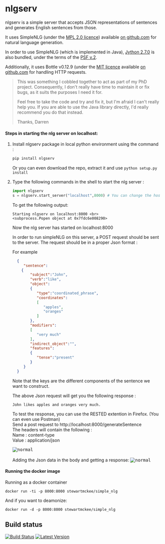 # nlgserv

nlgserv is a simple server that accepts JSON representations of sentences and generates English sentences from those.

It uses SimpleNLG (under the [MPL 2.0 licence](https://www.mozilla.org/MPL/)) available [on github.com](https://github.com/simplenlg/simplenlg) for natural language generation.

In order to use SimpleNLG (which is implemented in Java), [Jython 2.7.0](http://www.jython.org) is also bundled, under the terms of the [PSF v.2](http://www.jython.org/license.html).

Additionally, it uses Bottle v0.12.9 (under the [MIT licence](https://github.com/defnull/bottle/blob/0.12.9/LICENSE) available [on github.com](https://github.com/defnull/bottle/tree/0.12.9) for handling HTTP requests.

> This was something I cobbled together to act as part of my PhD project.
> Consequently, I don't really have time to maintain it or fix bugs, as
> it suits the purposes I need it for.
>
> Feel free to take the code and try and fix it, but I'm afraid I can't
> really help you. If you are able to use the Java library directly,
> I'd really recommend you do that instead.
>
> Thanks,
> Darren


#### Steps in starting the nlg server on localhost: 

1.  Install nlgserv package in local python environment using the command :
    ```python
    pip install nlgserv
    ```
    Or you can even download the repo, extract it and use `python setup.py install`

2.  Type the following commands in the shell to start the nlg server : <br>
    ```python
    import nlgserv
    s = nlgserv.start_server("localhost",8000) # You can change the host and port here, use it same throughout

    ```
    
    To get the following output: <br>
    ```
    Starting nlgserv on localhost:8000 <br>
    <subprocess.Popen object at 0x7fdc6e008290>
    ```
    
    Now the nlg server has started on localhost:8000
    
    In order to run simpleNLG on this server, a POST request should be sent to the server. The request should be in a proper     Json format :
    
    For example
    ```JSON
      {  
         "sentence":
        {  
            "subject":"John",
            "verb":"like",
            "object":
            {  
               "type":"coordinated_phrase",
               "coordinates":
               [  
                  "apples",
                  "oranges"
               ]
            },
            "modifiers":
            [  
               "very much"
            ],
            "indirect_object":"",
            "features":
            {  
               "tense":"present"
            }
         }
      }
    ```
    Note that the keys are the different components of the sentence we want to construct. 
    
    The above Json request will get you the following response :
    ```
    John likes apples and oranges very much.
    ```

    To test the response, you can use the RESTED extention in Firefox. (You can even use Postman) <br> 
    Send a post request to http://localhost:8000/generateSentence <br>
    The headers will contain the following : <br>
    Name : content-type <br>
    Value : application/json <br>
    
    <kbd>![normal](https://raw.githubusercontent.com/mnestis/nlgserv/b1444950e30880d93c0445a8d2396b01dca276e2/screenshots/one.png)</kbd>
    <br>
    <br>
    Adding the Json data in the body and getting a response:
    <kbd>![normal](https://raw.githubusercontent.com/mnestis/nlgserv/b1444950e30880d93c0445a8d2396b01dca276e2/screenshots/two.png)</kbd>


#### Running the docker image

Running as a docker container 

    docker run -ti -p 8000:8000 stewartmckee/simple_nlg

And if you want to deamonize:

    docker run -d -p 8000:8000 stewartmckee/simple_nlg


Build status
------------

[![Build Status](https://travis-ci.org/mnestis/nlgserv.svg?branch=master)](https://travis-ci.org/mnestis/nlgserv)
[![Latest Version](https://img.shields.io/pypi/v/nlgserv.svg)](https://pypi.python.org/pypi/nlgserv/)
